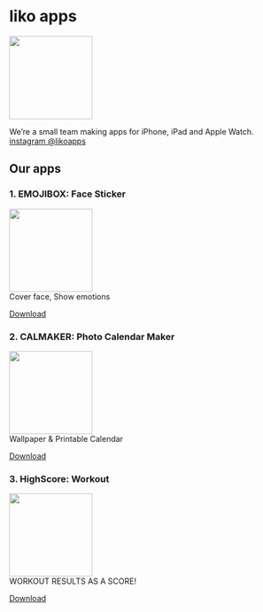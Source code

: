 # liko apps
<a href="https://apps.apple.com/developer/junhyun-song/id1602669717"><img src="https://likoapps.github.io/apps/likoapps.png" width=150></a>

We’re a small team making apps for iPhone, iPad and Apple Watch.
<br>
[instagram @likoapps](https://www.instagram.com/likoapps/)
<br>

## Our apps

### 1. EMOJIBOX: Face Sticker
  <img src="https://likoapps.github.io/apps/emojibox.png" width=150><br>
  Cover face, Show emotions 

  <a href="https://apps.apple.com/app/id1624326541">Download</a>

### 2. CALMAKER: Photo Calendar Maker

  <img src="https://likoapps.github.io/apps/calmaker.png" width=150><br>
  Wallpaper & Printable Calendar

  <a href="https://apps.apple.com/app/id1602669715">Download</a>

### 3. HighScore: Workout

  <img src="https://likoapps.github.io/apps/highscore.png" width=150><br>
  WORKOUT RESULTS AS A SCORE!

  <a href="https://apps.apple.com/app/id1617645877">Download</a>



